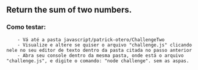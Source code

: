 ## Return the sum of two numbers.

### Como testar:
        - Vá até a pasta javascript/patrick-otero/ChallengeTwo
        - Visualize e altere se quiser o arquivo "challenge.js" clicando nele no seu editor de texto dentro da pasta citada no passo anterior
        - Abra seu console dentro da mesma pasta, onde está o arquivo "challenge.js", e digite o comando: "node challenge". sem as aspas.